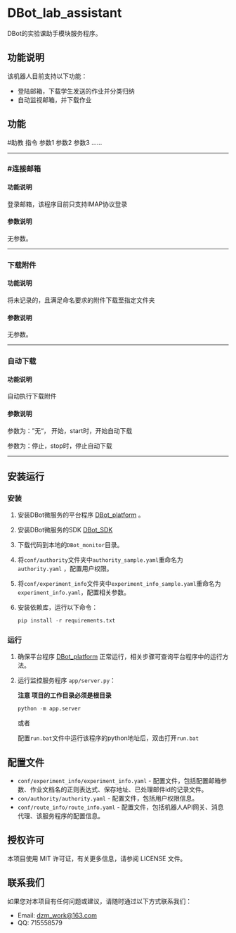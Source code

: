 # DBot_lab_assistant

DBot的实验课助手模块服务程序。

## 功能说明

该机器人目前支持以下功能：
- 登陆邮箱，下载学生发送的作业并分类归纳
- 自动监视邮箱，并下载作业

## 功能

#助教 指令 参数1 参数2 参数3 ......

---

### #连接邮箱

#### 功能说明

登录邮箱，该程序目前只支持IMAP协议登录

#### 参数说明

无参数。

---

### 下载附件

#### 功能说明

将未记录的，且满足命名要求的附件下载至指定文件夹

#### 参数说明

无参数。

---

### 自动下载

#### 功能说明

自动执行下载附件

#### 参数说明

参数为：”无“， 开始，start时，开始自动下载

参数为：停止，stop时，停止自动下载

---

## 安装运行

### 安装

1. 安装DBot微服务的平台程序 [DBot_platform](https://github.com/dzming-git/DBot_platform) 。

1. 安装DBot微服务的SDK [DBot_SDK](https://github.com/dzming-git/DBot_SDK)

2. 下载代码到本地的`DBot_monitor`目录。

3. 将`conf/authority`文件夹中`authority_sample.yaml`重命名为 `authority.yaml` ，配置用户权限。

4. 将`conf/experiment_info`文件夹中`experiment_info_sample.yaml`重命名为 `experiment_info.yaml`，配置相关参数。

5. 安装依赖库，运行以下命令：

   ``` python
   pip install -r requirements.txt
   ```

### 运行

1. 确保平台程序 [DBot_platform](https://github.com/dzming-git/DBot_platform)  正常运行，相关步骤可查询平台程序中的运行方法。

2. 运行监控服务程序 `app/server.py`：

   **注意 项目的工作目录必须是根目录**

   ``` python
   python -m app.server
   ```
   或者
   
   配置`run.bat`文件中运行该程序的python地址后，双击打开`run.bat`

## 配置文件

- `conf/experiment_info/experiment_info.yaml` - 配置文件，包括配置邮箱参数、作业文档名的正则表达式、保存地址、已处理邮件id的记录文件。
- `con/authority/authority.yaml` - 配置文件，包括用户权限信息。
- `conf/route_info/route_info.yaml` - 配置文件，包括机器人API网关、消息代理、该服务程序的配置信息。

## 授权许可

本项目使用 MIT 许可证，有关更多信息，请参阅 LICENSE 文件。

## 联系我们

如果您对本项目有任何问题或建议，请随时通过以下方式联系我们：

- Email: dzm_work@163.com
- QQ: 715558579
